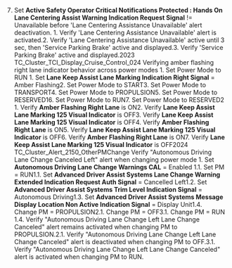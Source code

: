 7. Set **Active Safety Operator Critical Notifications Protected : Hands On Lane Centering Assist Warning Indication Request Signal** != Unavailable before 'Lane Centering Assistance Unavailable' alert deactivation. 1. Verify 'Lane Centering Assistance Unavailable' alert is activated.2. Verify 'Lane Centering Assistance Unavailable' active until 3 sec, then 'Service Parking Brake' active and displayed.3. Verify 'Service Parking Brake' active and displayed.2023 TC_Cluster_TCI_Display_Cruise_Control_024 Verifying amber flashing right lane indicator behavior across power modes 1. Set Power Mode to RUN 1. Set **Lane Keep Assist Lane Marking Indication Right Signal** = Amber Flashing2. Set Power Mode to START3. Set Power Mode to TRANSPORT4. Set Power Mode to PROPULSION5. Set Power Mode to RESERVED16. Set Power Mode to RUN7. Set Power Mode to RESERVED2 1. Verify **Amber Flashing Right Lane** is ON2. Verify **Lane Keep Assist Lane Marking 125 Visual Indicator** is OFF3. Verify **Lane Keep Assist Lane Marking 125 Visual Indicator** is OFF4. Verify **Amber Flashing Right Lane** is ON5. Verify **Lane Keep Assist Lane Marking 125 Visual Indicator** is OFF6. Verify **Amber Flashing Right Lane** is ON7. Verify **Lane Keep Assist Lane Marking 125 Visual Indicator** is OFF2024 TC_Cluster_Alert_2150_OtherPMChange Verify "Autonomous Driving Lane Change Canceled Left" alert when changing power mode 1. Set **Autonomous Driving Lane Change Warnings CAL** = Enabled 1.1. Set PM = RUN1.1. Set **Advanced Driver Assist Systems Lane Change Warning Extended Indication Request Auth Signal** = Cancelled Left1.2. Set **Advanced Driver Assist Systems Trim Level Indication Signal** = Autonomous Driving1.3. Set **Advanced Driver Assist Systems Message Display Location Non Active Indication Signal** = Display Unit1.4. Change PM = PROPULSION2.1. Change PM = OFF3.1. Change PM = RUN 1.4. Verify "Autonomous Driving Lane Change Left Lane Change Canceled" alert remains activated when changing PM to PROPULSION.2.1. Verify "Autonomous Driving Lane Change Left Lane Change Canceled" alert is deactivated when changing PM to OFF.3.1. Verify "Autonomous Driving Lane Change Left Lane Change Canceled" alert is activated when changing PM to RUN.
